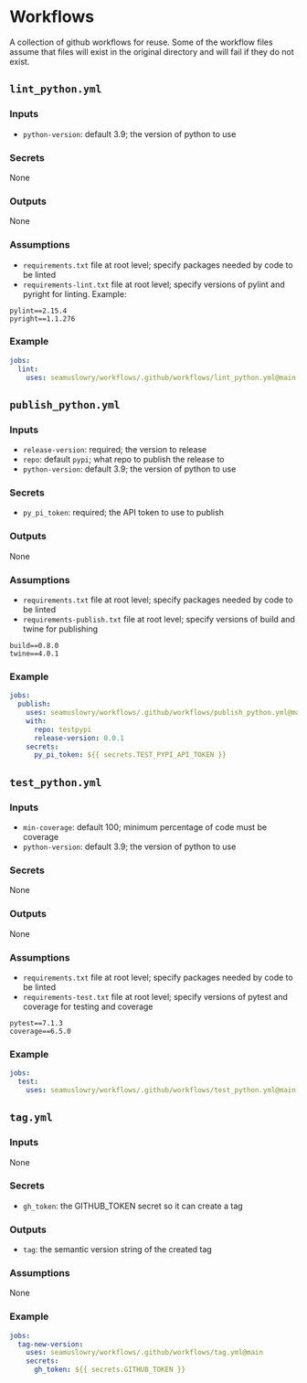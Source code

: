 # Workflows

A collection of github workflows for reuse. Some of the workflow files assume that files will exist in the original directory and will fail if they do not exist.

## `lint_python.yml`

### Inputs

- `python-version`: default 3.9; the version of python to use

### Secrets

None

### Outputs

None

### Assumptions

- `requirements.txt` file at root level; specify packages needed by code to be linted
- `requirements-lint.txt` file at root level; specify versions of pylint and pyright for linting. Example:

```
pylint==2.15.4
pyright==1.1.276
```

### Example

```yaml
jobs:
  lint:
    uses: seamuslowry/workflows/.github/workflows/lint_python.yml@main
```

## `publish_python.yml`

### Inputs

- `release-version`: required; the version to release
- `repo`: default `pypi`; what repo to publish the release to
- `python-version`: default 3.9; the version of python to use

### Secrets

- `py_pi_token`: required; the API token to use to publish

### Outputs

None

### Assumptions

- `requirements.txt` file at root level; specify packages needed by code to be linted
- `requirements-publish.txt` file at root level; specify versions of build and twine for publishing

```
build==0.8.0
twine==4.0.1
```

### Example

```yaml
jobs:
  publish:
    uses: seamuslowry/workflows/.github/workflows/publish_python.yml@main
    with:
      repo: testpypi
      release-version: 0.0.1
    secrets:
      py_pi_token: ${{ secrets.TEST_PYPI_API_TOKEN }}
```

## `test_python.yml`

### Inputs

- `min-coverage`: default 100; minimum percentage of code must be coverage
- `python-version`: default 3.9; the version of python to use

### Secrets

None

### Outputs

None

### Assumptions

- `requirements.txt` file at root level; specify packages needed by code to be linted
- `requirements-test.txt` file at root level; specify versions of pytest and coverage for testing and coverage

```
pytest==7.1.3
coverage==6.5.0
```

### Example

```yaml
jobs:
  test:
    uses: seamuslowry/workflows/.github/workflows/test_python.yml@main
```

## `tag.yml`

### Inputs

None

### Secrets

- `gh_token`: the GITHUB_TOKEN secret so it can create a tag

### Outputs

- `tag`: the semantic version string of the created tag

### Assumptions

None

### Example

```yaml
jobs:
  tag-new-version:
    uses: seamuslowry/workflows/.github/workflows/tag.yml@main
    secrets:
      gh_token: ${{ secrets.GITHUB_TOKEN }}
```
